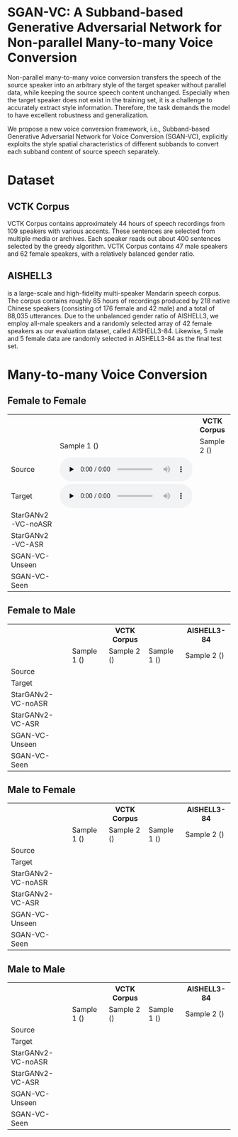 # SGAN-VC: A Subband-based Generative Adversarial Network for Non-parallel Many-to-many Voice Conversion

<!-- You can use the [editor on GitHub](https://github.com/anonymousSGANVC/SGAN-VC.github.io/edit/gh-pages/index.md) to maintain and preview the content for your website in Markdown files. -->

Non-parallel many-to-many voice conversion transfers the speech of the source speaker into an arbitrary style of the target speaker without parallel data, while keeping the source speech content unchanged. Especially when the target speaker does not exist in the training set, it is a challenge to accurately extract style information. Therefore, the task demands the model to have excellent robustness and generalization.

We propose a new voice conversion framework, i.e., Subband-based Generative Adversarial Network for Voice Conversion (SGAN-VC), explicitly exploits the style spatial characteristics of different subbands to convert each subband content of source speech separately. 

# Dataset
## VCTK Corpus
VCTK Corpus contains approximately 44 hours of speech recordings from 109 speakers with various accents. These sentences are selected from multiple media or archives. Each speaker reads out about 400 sentences selected by the greedy algorithm. VCTK Corpus contains 47 male speakers and 62 female speakers, with a relatively balanced gender ratio.

## AISHELL3
is a large-scale and high-fidelity multi-speaker Mandarin speech corpus. 
The corpus contains roughly 85 hours of recordings produced by 218 native Chinese speakers (consisting of 176 female and 42 male) and a total of 88,035 utterances. Due to the unbalanced gender ratio of AISHELL3, we employ all-male speakers and a randomly selected array of 42 female speakers as our evaluation dataset, called AISHELL3-84. Likewise, 5 male and 5 female data are randomly selected in AISHELL3-84 as the final test set. 

# Many-to-many Voice Conversion


## Female to Female
<table>
    <tr>
        <th></th>
        <th></th>
        <th>VCTK Corpus</th>
        <th></th>
	<th>AISHELL3-84</th>
    </tr>
    <tr>
    	<td></td>
    	<td> Sample 1 () </td>
    	<td> Sample 2 () </td>
    	<td> Sample 1 () </td>
    	<td> Sample 2 () </td>
    </tr>
    <tr>
    	<td>Source</td>
    	<td><audio id="1" controls="" preload="none">
      		<source id="wav" src="https://github.com/anonymousSGANVC/SGAN-VC/raw/gh-pages/samples/p239_278_mic2_to_p236_167_mic1/source_p239_278_mic2.wav">
		</audio>
		</td>
    	<td></td>
    	<td></td>
    	<td></td>
    </tr>
    <tr>
    	<td>Target</td>
    	<td><audio id="1" controls="" preload="none">
      		<source id="wav" src="https://github.com/anonymousSGANVC/SGAN-VC/raw/gh-pages/samples/p239_278_mic2_to_p236_167_mic1/target_p236_167_mic1.wav">
		</audio>
	 	</td>
    	<td></td>
    	<td></td>
    	<td></td>
    </tr>
    <tr>
    	<td>StarGANv2-VC-noASR</td>
    	<td></td>
    	<td></td>
    	<td></td>
    	<td></td>
    </tr>
    <tr>
    	<td>StarGANv2-VC-ASR</td>
    	<td></td>
    	<td></td>
    	<td></td>
    	<td></td>
    </tr>
    <tr>
    	<td>SGAN-VC-Unseen</td>
    	<td></td>
    	<td></td>
    	<td></td>
    	<td></td>
    </tr>
    <tr>
    	<td>SGAN-VC-Seen</td>
    	<td></td>
    	<td></td>
    	<td></td>
    	<td></td>
    </tr>
    
</table>

## Female to Male
<table>
    <tr>
        <th></th>
        <th></th>
        <th>VCTK Corpus</th>
        <th></th>
	<th>AISHELL3-84</th>
    </tr>
    <tr>
    	<td></td>
    	<td> Sample 1 () </td>
    	<td> Sample 2 () </td>
    	<td> Sample 1 () </td>
    	<td> Sample 2 () </td>
    </tr>
    <tr>
    	<td>Source</td>
    	<td></td>
    	<td></td>
    	<td></td>
    	<td></td>
    </tr>
    <tr>
    	<td>Target</td>
    	<td></td>
    	<td></td>
    	<td></td>
    	<td></td>
    </tr>
    <tr>
    	<td>StarGANv2-VC-noASR</td>
    	<td></td>
    	<td></td>
    	<td></td>
    	<td></td>
    </tr>
    <tr>
    	<td>StarGANv2-VC-ASR</td>
    	<td></td>
    	<td></td>
    	<td></td>
    	<td></td>
    </tr>
    <tr>
    	<td>SGAN-VC-Unseen</td>
    	<td></td>
    	<td></td>
    	<td></td>
    	<td></td>
    </tr>
    <tr>
    	<td>SGAN-VC-Seen</td>
    	<td></td>
    	<td></td>
    	<td></td>
    	<td></td>
    </tr>
    
</table>

## Male to Female
<table>
    <tr>
        <th></th>
        <th></th>
        <th>VCTK Corpus</th>
        <th></th>
	<th>AISHELL3-84</th>
    </tr>
    <tr>
    	<td></td>
    	<td> Sample 1 () </td>
    	<td> Sample 2 () </td>
    	<td> Sample 1 () </td>
    	<td> Sample 2 () </td>
    </tr>
    <tr>
    	<td>Source</td>
    	<td></td>
    	<td></td>
    	<td></td>
    	<td></td>
    </tr>
    <tr>
    	<td>Target</td>
    	<td></td>
    	<td></td>
    	<td></td>
    	<td></td>
    </tr>
    <tr>
    	<td>StarGANv2-VC-noASR</td>
    	<td></td>
    	<td></td>
    	<td></td>
    	<td></td>
    </tr>
    <tr>
    	<td>StarGANv2-VC-ASR</td>
    	<td></td>
    	<td></td>
    	<td></td>
    	<td></td>
    </tr>
    <tr>
    	<td>SGAN-VC-Unseen</td>
    	<td></td>
    	<td></td>
    	<td></td>
    	<td></td>
    </tr>
    <tr>
    	<td>SGAN-VC-Seen</td>
    	<td></td>
    	<td></td>
    	<td></td>
    	<td></td>
    </tr>
    
</table>


## Male to Male
<table>
    <tr>
        <th></th>
        <th></th>
        <th>VCTK Corpus</th>
        <th></th>
	<th>AISHELL3-84</th>
    </tr>
    <tr>
    	<td></td>
    	<td> Sample 1 () </td>
    	<td> Sample 2 () </td>
    	<td> Sample 1 () </td>
    	<td> Sample 2 () </td>
    </tr>
    <tr>
    	<td>Source</td>
    	<td></td>
    	<td></td>
    	<td></td>
    	<td></td>
    </tr>
    <tr>
    	<td>Target</td>
    	<td></td>
    	<td></td>
    	<td></td>
    	<td></td>
    </tr>
    <tr>
    	<td>StarGANv2-VC-noASR</td>
    	<td></td>
    	<td></td>
    	<td></td>
    	<td></td>
    </tr>
    <tr>
    	<td>StarGANv2-VC-ASR</td>
    	<td></td>
    	<td></td>
    	<td></td>
    	<td></td>
    </tr>
    <tr>
    	<td>SGAN-VC-Unseen</td>
    	<td></td>
    	<td></td>
    	<td></td>
    	<td></td>
    </tr>
    <tr>
    	<td>SGAN-VC-Seen</td>
    	<td></td>
    	<td></td>
    	<td></td>
    	<td></td>
    </tr>
    
</table>

